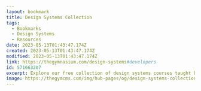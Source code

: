 ```yaml
---
layout: bookmark
title: Design Systems Collection
tags:
  - Bookmarks
  - Design Systems
  - Resources
date: 2023-05-13T01:43:47.174Z
created: 2023-05-13T01:43:47.174Z
modified: 2023-05-13T01:43:47.174Z
link: https://thegymnasium.com/design-systems#developers
id: 571663207
excerpt: Explore our free collection of design systems courses taught by Ethan Marcotte.
image: https://thegymcms.com/img/hub-pages/og/design-systems-collection-og.png
---
```

